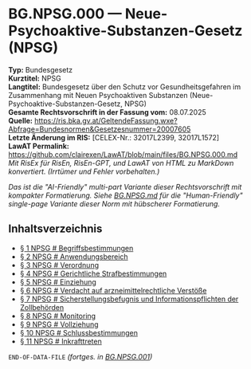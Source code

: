 # BG.NPSG.000 — Neue-Psychoaktive-Substanzen-Gesetz (NPSG)
**Typ:** Bundesgesetz  
**Kurztitel:** NPSG  
**Langtitel:** Bundesgesetz über den Schutz vor Gesundheitsgefahren im Zusammenhang mit Neuen Psychoaktiven Substanzen (Neue-Psychoaktive-Substanzen-Gesetz, NPSG)  
**Gesamte Rechtsvorschrift in der Fassung vom:** 08.07.2025  
**Quelle:** https://ris.bka.gv.at/GeltendeFassung.wxe?Abfrage=Bundesnormen&Gesetzesnummer=20007605  
**Letzte Änderung im RIS:** [CELEX-Nr.: 32017L2399, 32017L1572]  
**LawAT Permalink:** https://github.com/clairexen/LawAT/blob/main/files/BG.NPSG.000.md  
*Mit RisEx für RisEn, RisEn-GPT, und LawAT von HTML zu MarkDown konvertiert. (Irrtümer und Fehler vorbehalten.)*

*Das ist die "AI-Friendly" multi-part Variante dieser Rechtsvorschrift mit kompakter Formatierung. Siehe [BG.NPSG.md](BG.NPSG.md) für die "Human-Friendly" single-page Variante dieser Norm mit hübscherer Formatierung.*

## Inhaltsverzeichnis

* [§ 1 NPSG # Begriffsbestimmungen](BG.NPSG.001.md#-1-npsg--begriffsbestimmungen)  
* [§ 2 NPSG # Anwendungsbereich](BG.NPSG.001.md#-2-npsg--anwendungsbereich)  
* [§ 3 NPSG # Verordnung](BG.NPSG.001.md#-3-npsg--verordnung)  
* [§ 4 NPSG # Gerichtliche Strafbestimmungen](BG.NPSG.001.md#-4-npsg--gerichtliche-strafbestimmungen)  
* [§ 5 NPSG # Einziehung](BG.NPSG.001.md#-5-npsg--einziehung)  
* [§ 6 NPSG # Verdacht auf arzneimittelrechtliche Verstöße](BG.NPSG.001.md#-6-npsg--verdacht-auf-arzneimittelrechtliche-verstöße)  
* [§ 7 NPSG # Sicherstellungsbefugnis und Informationspflichten der Zollbehörden](BG.NPSG.001.md#-7-npsg--sicherstellungsbefugnis-und-informationspflichten-der-zollbehörden)  
* [§ 8 NPSG # Monitoring](BG.NPSG.001.md#-8-npsg--monitoring)  
* [§ 9 NPSG # Vollziehung](BG.NPSG.001.md#-9-npsg--vollziehung)  
* [§ 10 NPSG # Schlussbestimmungen](BG.NPSG.001.md#-10-npsg--schlussbestimmungen)  
* [§ 11 NPSG # Inkrafttreten](BG.NPSG.001.md#-11-npsg--inkrafttreten)

`END-OF-DATA-FILE` *(fortges. in [BG.NPSG.001](BG.NPSG.001.md))*
